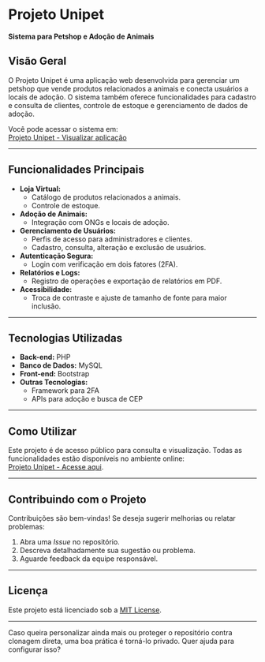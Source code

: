 # **Projeto Unipet**  
**Sistema para Petshop e Adoção de Animais**  

## **Visão Geral**  
O Projeto Unipet é uma aplicação web desenvolvida para gerenciar um petshop que vende produtos relacionados a animais e conecta usuários a locais de adoção. O sistema também oferece funcionalidades para cadastro e consulta de clientes, controle de estoque e gerenciamento de dados de adoção.

Você pode acessar o sistema em:  
[Projeto Unipet - Visualizar aplicação](https://yurisales11.github.io/projeto-unisuam/)

---

## **Funcionalidades Principais**  
- **Loja Virtual:**  
  - Catálogo de produtos relacionados a animais.  
  - Controle de estoque.  
- **Adoção de Animais:**  
  - Integração com ONGs e locais de adoção.  
- **Gerenciamento de Usuários:**  
  - Perfis de acesso para administradores e clientes.  
  - Cadastro, consulta, alteração e exclusão de usuários.  
- **Autenticação Segura:**  
  - Login com verificação em dois fatores (2FA).  
- **Relatórios e Logs:**  
  - Registro de operações e exportação de relatórios em PDF.  
- **Acessibilidade:**  
  - Troca de contraste e ajuste de tamanho de fonte para maior inclusão.

---

## **Tecnologias Utilizadas**  
- **Back-end:** PHP  
- **Banco de Dados:** MySQL  
- **Front-end:** Bootstrap  
- **Outras Tecnologias:**  
  - Framework para 2FA  
  - APIs para adoção e busca de CEP  

---

## **Como Utilizar**  
Este projeto é de acesso público para consulta e visualização. Todas as funcionalidades estão disponíveis no ambiente online:  
[Projeto Unipet - Acesse aqui](https://yurisales11.github.io/projeto-unisuam/).

---

## **Contribuindo com o Projeto**  
Contribuições são bem-vindas! Se deseja sugerir melhorias ou relatar problemas:  
1. Abra uma *Issue* no repositório.  
2. Descreva detalhadamente sua sugestão ou problema.  
3. Aguarde feedback da equipe responsável.  

---

## **Licença**  
Este projeto está licenciado sob a [MIT License](LICENSE).  

---

Caso queira personalizar ainda mais ou proteger o repositório contra clonagem direta, uma boa prática é torná-lo privado. Quer ajuda para configurar isso?
